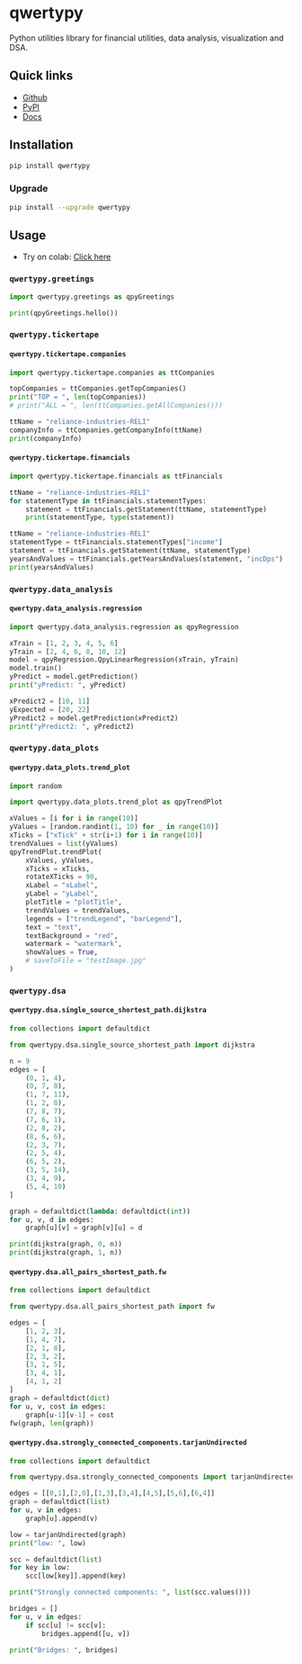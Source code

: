 # qwertypy

Python utilities library for financial utilities, data analysis, visualization and DSA.

## Quick links

-   [Github](https://github.com/qwertyvipul/qwertypy)
-   [PyPI](https://pypi.org/project/qwertypy)
-   [Docs](https://qwertyvipul.io/qwertypy/#usage)

## Installation

```bash
pip install qwertypy
```

### Upgrade

```bash
pip install --upgrade qwertypy
```

## Usage

-   Try on colab: [Click here](https://colab.research.google.com/drive/1SK96YfBgIPY-CKNfvQxvBKkJnNA7fSCe?usp=sharing)

### `qwertypy.greetings`

```py
import qwertypy.greetings as qpyGreetings

print(qpyGreetings.hello())
```

### `qwertypy.tickertape`

#### `qwertypy.tickertape.companies`

```py
import qwertypy.tickertape.companies as ttCompanies

topCompanies = ttCompanies.getTopCompanies()
print("TOP = ", len(topCompanies))
# print("ALL = ", len(ttCompanies.getAllCompanies()))

ttName = "reliance-industries-RELI"
companyInfo = ttCompanies.getCompanyInfo(ttName)
print(companyInfo)
```

#### `qwertypy.tickertape.financials`

```py
import qwertypy.tickertape.financials as ttFinancials

ttName = "reliance-industries-RELI"
for statementType in ttFinancials.statementTypes:
    statement = ttFinancials.getStatement(ttName, statementType)
    print(statementType, type(statement))

ttName = "reliance-industries-RELI"
statementType = ttFinancials.statementTypes["income"]
statement = ttFinancials.getStatement(ttName, statementType)
yearsAndValues = ttFinancials.getYearsAndValues(statement, "incDps")
print(yearsAndValues)
```

### `qwertypy.data_analysis`

#### `qwertypy.data_analysis.regression`

```py
import qwertypy.data_analysis.regression as qpyRegression

xTrain = [1, 2, 3, 4, 5, 6]
yTrain = [2, 4, 6, 8, 10, 12]
model = qpyRegression.QpyLinearRegression(xTrain, yTrain)
model.train()
yPredict = model.getPrediction()
print("yPredict: ", yPredict)

xPredict2 = [10, 11]
yExpected = [20, 22]
yPredict2 = model.getPrediction(xPredict2)
print("yPredict2: ", yPredict2)
```

### `qwertypy.data_plots`

#### `qwertypy.data_plots.trend_plot`

```py
import random

import qwertypy.data_plots.trend_plot as qpyTrendPlot

xValues = [i for i in range(10)]
yValues = [random.randint(1, 10) for _ in range(10)]
xTicks = ["xTick" + str(i+1) for i in range(10)]
trendValues = list(yValues)
qpyTrendPlot.trendPlot(
    xValues, yValues,
    xTicks = xTicks,
    rotateXTicks = 90,
    xLabel = "xLabel",
    yLabel = "yLabel",
    plotTitle = "plotTitle",
    trendValues = trendValues,
    legends = ["trendLegend", "barLegend"],
    text = "text",
    textBackground = "red",
    watermark = "watermark",
    showValues = True,
    # saveToFile = "testImage.jpg"
)
```

### `qwertypy.dsa`

#### `qwertypy.dsa.single_source_shortest_path.dijkstra`

```py
from collections import defaultdict

from qwertypy.dsa.single_source_shortest_path import dijkstra

n = 9
edges = [
    (0, 1, 4),
    (0, 7, 8),
    (1, 7, 11),
    (1, 2, 8),
    (7, 8, 7),
    (7, 6, 1),
    (2, 8, 2),
    (8, 6, 6),
    (2, 3, 7),
    (2, 5, 4),
    (6, 5, 2),
    (3, 5, 14),
    (3, 4, 9),
    (5, 4, 10)
]

graph = defaultdict(lambda: defaultdict(int))
for u, v, d in edges:
    graph[u][v] = graph[v][u] = d

print(dijkstra(graph, 0, n))
print(dijkstra(graph, 1, n))
```

#### `qwertypy.dsa.all_pairs_shortest_path.fw`

```py
from collections import defaultdict

from qwertypy.dsa.all_pairs_shortest_path import fw

edges = [
    [1, 2, 3],
    [1, 4, 7],
    [2, 1, 8],
    [2, 3, 2],
    [3, 1, 5],
    [3, 4, 1],
    [4, 1, 2]
]
graph = defaultdict(dict)
for u, v, cost in edges:
    graph[u-1][v-1] = cost
fw(graph, len(graph))
```

#### `qwertypy.dsa.strongly_connected_components.tarjanUndirected`

```py
from collections import defaultdict

from qwertypy.dsa.strongly_connected_components import tarjanUndirected

edges = [[0,1],[2,0],[1,3],[3,4],[4,5],[5,6],[6,4]]
graph = defaultdict(list)
for u, v in edges:
    graph[u].append(v)

low = tarjanUndirected(graph)
print("low: ", low)

scc = defaultdict(list)
for key in low:
    scc[low[key]].append(key)

print("Strongly connected components: ", list(scc.values()))

bridges = []
for u, v in edges:
    if scc[u] != scc[v]:
        bridges.append([u, v])

print("Bridges: ", bridges)
```
